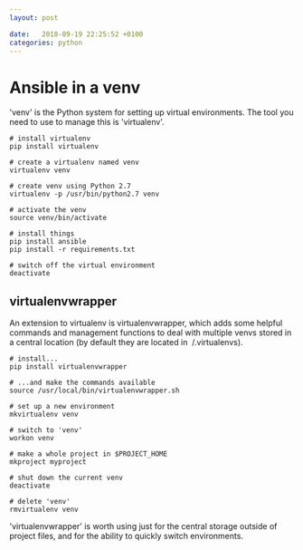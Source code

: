 ```yaml
---
layout: post

date:   2018-09-19 22:25:52 +0100
categories: python
---
```

Ansible in a venv
=================

'venv' is the Python system for setting up virtual environments. The
tool you need to use to manage this is 'virtualenv'.

    # install virtualenv
    pip install virtualenv

    # create a virtualenv named venv
    virtualenv venv

    # create venv using Python 2.7
    virtualenv -p /usr/bin/python2.7 venv

    # activate the venv
    source venv/bin/activate

    # install things
    pip install ansible
    pip install -r requirements.txt

    # switch off the virtual environment
    deactivate

virtualenvwrapper
-----------------

An extension to virtualenv is virtualenvwrapper, which adds some helpful
commands and management functions to deal with multiple venvs stored in
a central location (by default they are located in  /.virtualenvs).

    # install...
    pip install virtualenvwrapper

    # ...and make the commands available
    source /usr/local/bin/virtualenvwrapper.sh

    # set up a new environment
    mkvirtualenv venv

    # switch to 'venv'
    workon venv

    # make a whole project in $PROJECT_HOME
    mkproject myproject

    # shut down the current venv
    deactivate

    # delete 'venv'
    rmvirtualenv venv

'virtualenvwrapper' is worth using just for the central storage outside
of project files, and for the ability to quickly switch environments.
